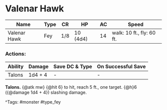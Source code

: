 # Valenar Hawk

| Name | Type | CR | HP | AC | Speed |
|------|------|----|----|----|-------|
| Valenar Hawk | Fey | 1/8 | 10 (4d4) | 14 | walk: 10 ft., fly: 60 ft. |

### Actions:

| Ability | Damage | Save DC & Type | On Successful Save |
|---------|--------|----------------|--------------------|
| Talons | 1d4 + 4 | - | - |


**Talons.** {@atk mw} {@hit 6} to hit, reach 5 ft., one target. {@h}6 ({@damage 1d4 + 4}) slashing damage.

^Tags: #monster #type_fey